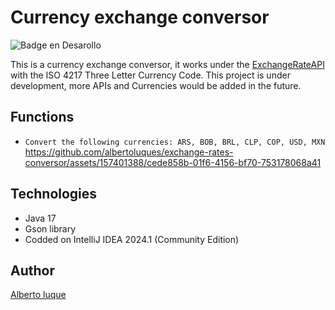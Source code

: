 # Currency exchange conversor


![Badge en Desarollo](https://img.shields.io/badge/STATUS-%20DEVELOPING-green)

This is a currency exchange conversor, it works under the [ExchangeRateAPI](https://app.exchangerate-api.com/) with the  ISO 4217 Three Letter Currency Code. This project is under development, more APIs and Currencies would be added in the future.

## Functions
- `Convert the following currencies: ARS, BOB, BRL, CLP, COP, USD, MXN`
  https://github.com/albertoluques/exchange-rates-conversor/assets/157401388/cede858b-01f6-4156-bf70-753178068a41

## Technologies
- Java 17
- Gson library
- Codded on IntelliJ IDEA 2024.1 (Community Edition)

## Author
[Alberto luque](https://www.linkedin.com/in/alberto-luque-fve/) 